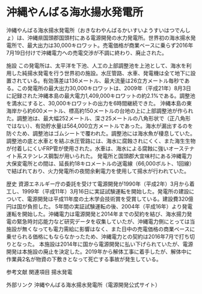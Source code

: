 # 沖縄やんばる海水揚水発電所

沖縄やんばる海水揚水発電所（おきなわやんばるかいすいようすいはつでんしょ）は、沖縄県国頭郡国頭村にある電源開発の水力発電所。世界初の海水揚水発電所で、最大出力は30,000キロワット。売電価格が商業ベースに乗らず2016年7月19日付けで沖縄電力への売電交渉が不調に終わり、廃止された。

施設
この発電所は、太平洋を下池、人工の上部調整池を上池として、海水を利用した純揚水発電を行う世界初の施設。水圧管路、水車、発電機は全て地下に設置されている。有効落差は136メートル、最大流量は26立方メートル毎秒である。この発電所の最大出力30,000キロワットは、2009年（平成21年）8月3日に記録された沖縄本島の最大電力1,409,000キロワットの約2.1%である。調整池を満水にすると、30,000キロワットの出力を6時間継続できた。
沖縄本島の東海岸から約600メートル、標高約150メートルの台地の上に上部調整池が作られた。調整池は、最大幅252メートル、深さ25メートルの八角形状で（正八角形ではない）、有効貯水量は564,000立方メートルであった。海水が漏出するのを防ぐため、調整池はゴムシートで覆われた。調整池には海水魚が棲息していた。
調整池の底と水車とを結ぶ水圧管路には、海水に腐蝕されにくく、また海生生物が付着しにくいFRP管が使用された。水車は、海水による腐蝕に強いオーステナイト系ステンレス鋼製が用いられた。
発電所と国頭郡大宜味村にある沖縄電力大保変電所との間は、延長約18キロメートルの送電線（66,000ボルト、1回線）で結ばれており、火力発電所の夜間余剰電力を使用して揚水が行われていた。

歴史
資源エネルギー庁の委託を受けて電源開発が1990年（平成2年）3月から着工し、1999年（平成11年）3月16日に実証試験運転を開始した。発電所の建設について、電源開発は平成11年度の土木学会技術賞を受賞している。建設費320億円は国が負担した。
5年間の実証試験運転の後、2004年（平成16年）より発電運転を開始した。沖縄電力は電源開発と2014年までの契約を結び、海水揚力発電の緊急時対応能力など研究データを収集していたが、沖縄電力側にとっては当施設が無くなっても電力需給に影響はなく、また日中の売電価格の商業ベースに乗せられる価格にもならなかったため、沖縄電力との契約は2016年7月で打ち切りとなった。
本施設は2014年に国から電源開発に払い下げられていたが、電源開発は本施設の廃止を決定した。2019年から解体工事に着手したが、解体中に作業員2名が物資の下敷きとなって死亡する事故が発生している。

参考文献
関連項目
揚水発電

外部リンク
沖縄やんばる海水揚水発電所（電源開発公式サイト）